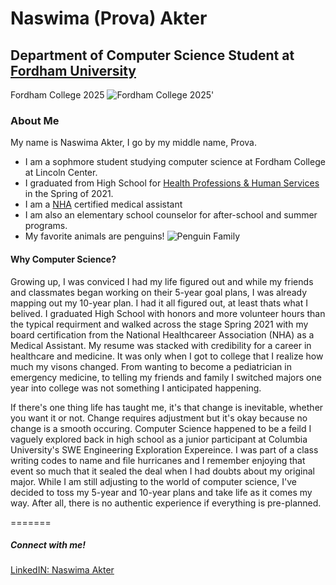 # **Naswima (Prova) Akter**
## Department of Computer Science Student at [Fordham University](https://www.fordham.edu// "Fordham University Lincoln Center")
Fordham College 2025 
![Fordham College 2025'](https://encrypted-tbn0.gstatic.com/images?q=tbn:ANd9GcSh04iSmJNL4my0mjyVBieVyeLOmF377zvS1Q&usqp=CAU "text")


### **About Me**
My name is Naswima Akter, I go by my middle name, Prova. 
  - I am a sophmore student studying computer science at Fordham College at Lincoln Center.
  - I graduated from High School for [Health Professions & Human Services](https://www.hphsnyc.org/ "text") in the Spring of 2021.
  - I am a [NHA](https://www.nhanow.com/?utm_medium=ppc&utm_term=nha&utm_source=adwords&utm_campaign=WP_G_SRCH_BRAND_AMT_NHA&hsa_kw=nha&hsa_acc=4754401107&hsa_ad=593886733569&hsa_net=adwords&hsa_src=g&hsa_tgt=kwd-619708615&hsa_grp=124755110795&hsa_mt=e&hsa_cam=13623490751&hsa_ver=3&gclid=Cj0KCQiA-oqdBhDfARIsAO0TrGGl54vovkhagsH3pfcnVXmLU6sROuOu6YlJGYuTZEdATbUpBhGsZNMaAlH4EALw_wcB "NHA") certified medical assistant
  - I am also an elementary school counselor for after-school and summer programs.
  - My favorite animals are penguins! ![Penguin Family](https://i0.wp.com/exposeuk.com/wp-content/uploads/2019/07/1556175266452.jpg?resize=1920%2C1080&ssl=1 "Image title")
 

#### Why Computer Science?
Growing up, I was conviced I had my life figured out and while my friends and classmates began working on their 5-year goal plans, I was already mapping out my 10-year plan. I had it all figured out, at least thats what I belived. I graduated High School with honors and more volunteer hours than the typical requirment and walked across the stage Spring 2021 with my board certification from the National Healthcareer Association (NHA) as a Medical Assistant. My resume was stacked with credibility for a career in healthcare and medicine. It was only when I got to college that I realize how much my visons changed. From wanting to become a pediatrician in emergency medicine, to telling my friends and family I switched majors one year into college was not something I anticipated happening. 

If there's one thing life has taught me, it's that change is inevitable, whether you want it or not. Change requires adjustment but it's okay because no change is a smooth occuring. Computer Science happened to be a feild I vaguely explored back in high school as a junior participant at Columbia University's SWE Engineering Exploration Expereince. I was part of a class writing codes to name and file hurricanes and I remember enjoying that event so much that it sealed the deal when I had doubts about my original major. While I am still adjusting to the world of computer science, I've decided to toss my 5-year and 10-year plans and take life as it comes my way. After all, there is no authentic experience if everything is pre-planned.

=======
##### **Connect with me!**
[LinkedIN: Naswima Akter](https://www.linkedin.com/in/naswima-akter-9060871b5/ "LinkedIn")